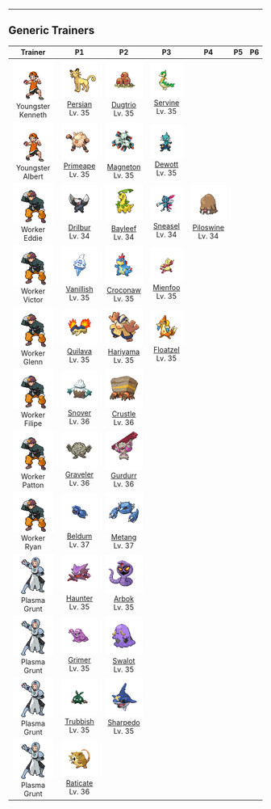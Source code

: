 ---

## Generic Trainers</h3>

| Trainer | P1 | P2 | P3 | P4 | P5 | P6 |
|:-------:|:--:|:--:|:--:|:--:|:--:|:--:|
| ![Youngster Kenneth](../../assets/trainers/youngster.png)<br>Youngster Kenneth | ![Persian](../../assets/sprites/persian/front.png)<br>[Persian](../../pokemon/persian.wild_md/)<br>Lv. 35 | ![Dugtrio](../../assets/sprites/dugtrio/front.png)<br>[Dugtrio](../../pokemon/dugtrio.wild_md/)<br>Lv. 35 | ![Servine](../../assets/sprites/servine/front.png)<br>[Servine](../../pokemon/servine.wild_md/)<br>Lv. 35 |
| ![Youngster Albert](../../assets/trainers/youngster.png)<br>Youngster Albert | ![Primeape](../../assets/sprites/primeape/front.png)<br>[Primeape](../../pokemon/primeape.wild_md/)<br>Lv. 35 | ![Magneton](../../assets/sprites/magneton/front.png)<br>[Magneton](../../pokemon/magneton.wild_md/)<br>Lv. 35 | ![Dewott](../../assets/sprites/dewott/front.png)<br>[Dewott](../../pokemon/dewott.wild_md/)<br>Lv. 35 |
| ![Worker Eddie](../../assets/trainers/worker.png)<br>Worker Eddie | ![Drilbur](../../assets/sprites/drilbur/front.png)<br>[Drilbur](../../pokemon/drilbur.wild_md/)<br>Lv. 34 | ![Bayleef](../../assets/sprites/bayleef/front.png)<br>[Bayleef](../../pokemon/bayleef.wild_md/)<br>Lv. 34 | ![Sneasel](../../assets/sprites/sneasel/front.png)<br>[Sneasel](../../pokemon/sneasel.wild_md/)<br>Lv. 34 | ![Piloswine](../../assets/sprites/piloswine/front.png)<br>[Piloswine](../../pokemon/piloswine.wild_md/)<br>Lv. 34 |
| ![Worker Victor](../../assets/trainers/worker.png)<br>Worker Victor | ![Vanillish](../../assets/sprites/vanillish/front.png)<br>[Vanillish](../../pokemon/vanillish.wild_md/)<br>Lv. 35 | ![Croconaw](../../assets/sprites/croconaw/front.png)<br>[Croconaw](../../pokemon/croconaw.wild_md/)<br>Lv. 35 | ![Mienfoo](../../assets/sprites/mienfoo/front.png)<br>[Mienfoo](../../pokemon/mienfoo.wild_md/)<br>Lv. 35 |
| ![Worker Glenn](../../assets/trainers/worker.png)<br>Worker Glenn | ![Quilava](../../assets/sprites/quilava/front.png)<br>[Quilava](../../pokemon/quilava.wild_md/)<br>Lv. 35 | ![Hariyama](../../assets/sprites/hariyama/front.png)<br>[Hariyama](../../pokemon/hariyama.wild_md/)<br>Lv. 35 | ![Floatzel](../../assets/sprites/floatzel/front.png)<br>[Floatzel](../../pokemon/floatzel.wild_md/)<br>Lv. 35 |
| ![Worker Filipe](../../assets/trainers/worker.png)<br>Worker Filipe | ![Snover](../../assets/sprites/snover/front.png)<br>[Snover](../../pokemon/snover.wild_md/)<br>Lv. 36 | ![Crustle](../../assets/sprites/crustle/front.png)<br>[Crustle](../../pokemon/crustle.wild_md/)<br>Lv. 36 |
| ![Worker Patton](../../assets/trainers/worker.png)<br>Worker Patton | ![Graveler](../../assets/sprites/graveler/front.png)<br>[Graveler](../../pokemon/graveler.wild_md/)<br>Lv. 36 | ![Gurdurr](../../assets/sprites/gurdurr/front.png)<br>[Gurdurr](../../pokemon/gurdurr.wild_md/)<br>Lv. 36 |
| ![Worker Ryan](../../assets/trainers/worker.png)<br>Worker Ryan | ![Beldum](../../assets/sprites/beldum/front.png)<br>[Beldum](../../pokemon/beldum.wild_md/)<br>Lv. 37 | ![Metang](../../assets/sprites/metang/front.png)<br>[Metang](../../pokemon/metang.wild_md/)<br>Lv. 37 |
| ![Plasma Grunt](../../assets/trainers/plasma_grunt.png)<br>Plasma Grunt | ![Haunter](../../assets/sprites/haunter/front.png)<br>[Haunter](../../pokemon/haunter.wild_md/)<br>Lv. 35 | ![Arbok](../../assets/sprites/arbok/front.png)<br>[Arbok](../../pokemon/arbok.wild_md/)<br>Lv. 35 |
| ![Plasma Grunt](../../assets/trainers/plasma_grunt.png)<br>Plasma Grunt | ![Grimer](../../assets/sprites/grimer/front.png)<br>[Grimer](../../pokemon/grimer.wild_md/)<br>Lv. 35 | ![Swalot](../../assets/sprites/swalot/front.png)<br>[Swalot](../../pokemon/swalot.wild_md/)<br>Lv. 35 |
| ![Plasma Grunt](../../assets/trainers/plasma_grunt.png)<br>Plasma Grunt | ![Trubbish](../../assets/sprites/trubbish/front.png)<br>[Trubbish](../../pokemon/trubbish.wild_md/)<br>Lv. 35 | ![Sharpedo](../../assets/sprites/sharpedo/front.png)<br>[Sharpedo](../../pokemon/sharpedo.wild_md/)<br>Lv. 35 |
| ![Plasma Grunt](../../assets/trainers/plasma_grunt.png)<br>Plasma Grunt | ![Raticate](../../assets/sprites/raticate/front.png)<br>[Raticate](../../pokemon/raticate.wild_md/)<br>Lv. 36 |

